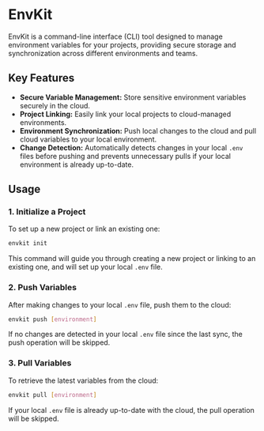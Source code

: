 # EnvKit

EnvKit is a command-line interface (CLI) tool designed to manage environment variables for your projects, providing secure storage and synchronization across different environments and teams.

## Key Features

*   **Secure Variable Management:** Store sensitive environment variables securely in the cloud.
*   **Project Linking:** Easily link your local projects to cloud-managed environments.
*   **Environment Synchronization:** Push local changes to the cloud and pull cloud variables to your local environment.
*   **Change Detection:** Automatically detects changes in your local `.env` files before pushing and prevents unnecessary pulls if your local environment is already up-to-date.

## Usage

### 1. Initialize a Project

To set up a new project or link an existing one:

```bash
envkit init
```

This command will guide you through creating a new project or linking to an existing one, and will set up your local `.env` file.

### 2. Push Variables

After making changes to your local `.env` file, push them to the cloud:

```bash
envkit push [environment]
```

If no changes are detected in your local `.env` file since the last sync, the push operation will be skipped.

### 3. Pull Variables

To retrieve the latest variables from the cloud:

```bash
envkit pull [environment]
```

If your local `.env` file is already up-to-date with the cloud, the pull operation will be skipped.
